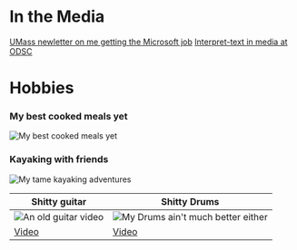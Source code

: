 
# In the Media
[UMass newletter on me getting the Microsoft job](https://ds.cs.umass.edu/news/cds-helps-companies-hire-data-science-talent)
[Interpret-text in media at ODSC](https://opendatascience.com/responsible-ai-interpret-text/)



# Hobbies

### My best cooked meals yet
![My best cooked meals yet](https://anishpimpley.github.io/media/Cooking.jpg)     

### Kayaking with friends
![My tame kayaking adventures](https://anishpimpley.github.io/media/Kayaking.jpg)

  
 Shitty guitar | Shitty Drums
------------ | -------------
![An old guitar video](https://i.ytimg.com/vi/ac0aDCcUO94/hqdefault.jpg?sqp=-oaymwEZCPYBEIoBSFXyq4qpAwsIARUAAIhCGAFwAQ==&rs=AOn4CLB7yiy5iPeIEQBwcE-Wc74ZKwfstg) | ![My Drums ain't much better either](https://i.ytimg.com/vi/dsTagAHo3T4/hqdefault.jpg?sqp=-oaymwEZCNACELwBSFXyq4qpAwsIARUAAIhCGAFwAQ==&rs=AOn4CLBvsGZZqxbqf0FpvvkFKktW8ed7yQ)
[Video](https://www.youtube.com/watch?v=ac0aDCcUO94) | [Video](https://www.youtube.com/watch?v=dsTagAHo3T4&t=9s)

